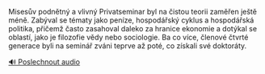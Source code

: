 
Misesův podnětný a vlivný Privatseminar byl na čistou teorii zaměřen ještě méně. Zabýval se tématy jako peníze, hospodářský cyklus a hospodářská politika, přičemž často zasahoval daleko za hranice ekonomie a dotýkal se oblastí, jako je filozofie vědy nebo sociologie. Ba co více, členové čtvrté generace byli na seminář zváni teprve až poté, co získali své doktoráty.

[🔊 Poslechnout audio](/data/7-paragraphs/audio/chapter_177/para_001-Misesv-podntn-a-vlivn-Privatseminar-byl-na-is.mp3)
